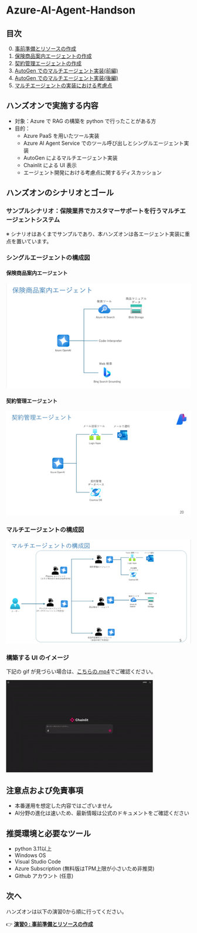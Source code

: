 # Azure-AI-Agent-Handson
## 目次
0. [事前準備とリソースの作成](handson-textbook/ex0.md)
1. [保険商品案内エージェントの作成](handson-textbook/ex1.md)
2. [契約管理エージェントの作成](handson-textbook/ex2.md)
3. [AutoGen でのマルチエージェント実装(前編)](handson-textbook/ex3.md)
4. [AutoGen でのマルチエージェント実装(後編)](handson-textbook/ex4.md)
5. [マルチエージェントの実装における考慮点](handson-textbook/ex5.md)


## ハンズオンで実施する内容
- 対象：Azure で RAG の構築を python で行ったことがある方
- 目的：
    - Azure PaaS を用いたツール実装
    - Azure AI Agent Service でのツール呼び出しとシングルエージェント実装
    - AutoGen によるマルチエージェント実装
    - Chainlit による UI 表示
    - エージェント開発における考慮点に関するディスカッション

## ハンズオンのシナリオとゴール
### サンプルシナリオ：保険業界でカスタマーサポートを行うマルチエージェントシステム
※ シナリオはあくまでサンプルであり、本ハンズオンは各エージェント実装に重点を置いています。

### シングルエージェントの構成図
#### 保険商品案内エージェント
![alt text](images/image-002.png)

#### 契約管理エージェント
![alt text](images/image02-01.png)


### マルチエージェントの構成図
![alt text](images/image01.png)

### 構築する UI のイメージ
下記の gif が見づらい場合は、[こちらの.mp4](images/multiagent.mp4)でご確認ください。

![alt text](images/multiagent.gif)


## 注意点および免責事項
- 本番運用を想定した内容ではございません
- AI分野の進化は速いため、最新情報は公式のドキュメントをご確認ください

## 推奨環境と必要なツール
- python 3.11以上
- Windows OS
- Visual Studio Code
- Azure Subscription (無料版はTPM上限が小さいため非推奨)
- Github アカウント (任意)

## 次へ
ハンズオンは以下の演習0から順に行ってください。

👉 [**演習0 : 事前準備とリソースの作成**](ex0.md)